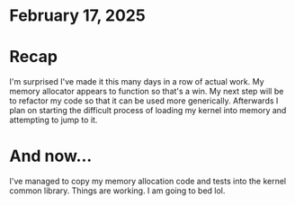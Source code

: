# February 17, 2025

# Recap

I'm surprised I've made it this many days in a row of actual work. My memory allocator appears to function so that's a win.
My next step will be to refactor my code so that it can be used more generically.
Afterwards I plan on starting the difficult process of loading my kernel into memory and attempting to jump to it.

# And now...

I've managed to copy my memory allocation code and tests into the kernel common library. Things are working. I am going to bed lol.